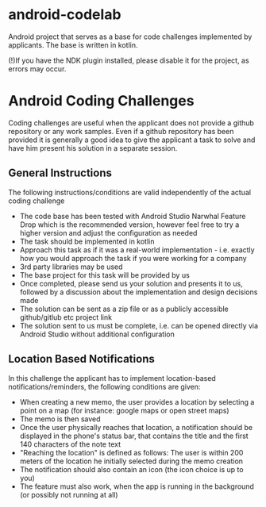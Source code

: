 

# android-codelab
Android project that serves as a base for code challenges implemented by applicants.
The base is written in kotlin. 

(!)If you have the NDK plugin installed, please disable it for the project, as errors may occur.

# Android Coding Challenges
Coding challenges are useful when the applicant does not provide a github repository or any work samples.
Even if a github repository has been provided it is generally a good idea to give the applicant a task to solve and have him present his solution in a separate session. 

## General Instructions
The following instructions/conditions are valid independently of the actual coding challenge

- The code base has been tested with Android Studio Narwhal Feature Drop which is the recommended version, however feel free to try a higher version and adjust the configuration as needed
- The task should be implemented in kotlin
- Approach this task as if it was a real-world implementation - i.e. exactly how you would approach the task if you were working for a company
- 3rd party libraries may be used
- The base project for this task will be provided by us
- Once completed, please send us your solution and presents it to us, followed by a discussion about the implementation and design decisions made
- The solution can be sent as a zip file or as a publicly accessible github/gitlub etc project link
- The solution sent to us must be complete, i.e. can be opened directly via Android Studio without additional configuration

## Location Based Notifications
In this challenge the applicant has to implement location-based notifications/reminders, the following conditions are given:

- When creating a new memo, the user provides a location by selecting a point on a map (for instance: google maps or open street maps)
- The memo is then saved
- Once the user physically reaches that location, a notification should be displayed in the phone's status bar, that contains the title and the first 140 characters of the note text
- "Reaching the location" is defined as follows: The user is within 200 meters of the location he initially selected during the memo creation
- The notification should also contain an icon (the icon choice is up to you)
- The feature must also work, when the app is running in the background (or possibly not running at all)
